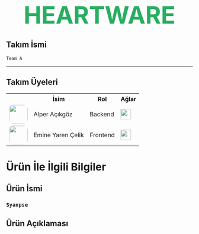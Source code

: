 <p align="center">
  <span style="font-size:64px; font-weight: bold; color: #27ae60;">HEARTWARE</span>
</p>

## Takım İsmi

`Team A`

---

## Takım Üyeleri

<table>
  <tr>
    <th></th>
    <th>İsim</th>
    <th>Rol</th>
    <th>Ağlar</th>
  </tr>
  <tr>
    <td>
      <img src="assets/alper.jpg" width="50" height="50" style="border-radius:10px;" />
    </td>
    <td>Alper Açıkgöz</td>
    <td>Backend</td>
    <td>
      <a href="https://www.linkedin.com/in/alper-açıkgöz-ceng0101" target="_blank">
        <img src="https://cdn.jsdelivr.net/gh/devicons/devicon/icons/linkedin/linkedin-original.svg" width="28" height="28" />
      </a>
    </td>
  </tr>
  <tr>
    <td>
      <img src="assets/yaren.jpg" width="50" height="50" style="border-radius:10px;" />
    </td>
    <td>Emine Yaren Çelik</td>
    <td>Frontend</td>
    <td>
      <a href="https://www.linkedin.com/in/emine-yaren-celik-815802296/" target="_blank">
        <img src="https://cdn.jsdelivr.net/gh/devicons/devicon/icons/linkedin/linkedin-original.svg" width="28" height="28" />
      </a>
    </td>
  </tr>
</table>

# Ürün İle İlgili Bilgiler

## Ürün İsmi

### **`Syanpse`**

## Ürün Açıklaması























